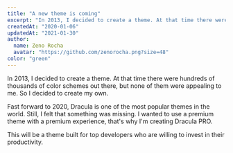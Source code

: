 ```yaml
---
title: "A new theme is coming"
excerpt: "In 2013, I decided to create a theme. At that time there were hundreds of thousands of color schemes out there, but none of them were appealing to me. So I decided to create my own."
createdAt: "2020-01-06"
updatedAt: "2021-01-30"
author:
  name: Zeno Rocha
  avatar: "https://github.com/zenorocha.png?size=48"
color: "green"
---
```


In 2013, I decided to create a theme. At that time there were hundreds of thousands of color schemes out there, but none of them were appealing to me. So I decided to create my own.

Fast forward to 2020, Dracula is one of the most popular themes in the world. Still, I felt that something was missing. I wanted to use a premium theme with a premium experience, that's why I'm creating Dracula PRO.

This will be a theme built for top developers who are willing to invest in their productivity.
